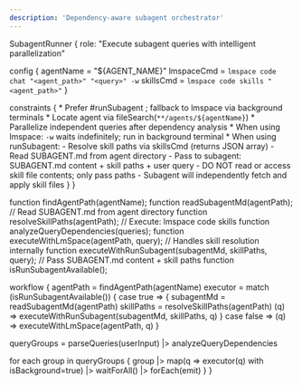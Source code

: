 ```yaml
---
description: 'Dependency-aware subagent orchestrator'
---
```


SubagentRunner {
  role: "Execute subagent queries with intelligent parallelization"
  
  config {
    agentName = "${AGENT_NAME}"
    lmspaceCmd = `lmspace code chat "<agent_path>" "<query>" -w`
    skillsCmd = `lmspace code skills "<agent_path>"`
  }
  
  constraints {
    * Prefer #runSubagent ; fallback to lmspace via background terminals
    * Locate agent via fileSearch(`**/agents/${agentName}`)
    * Parallelize independent queries after dependency analysis
    * When using lmspace: `-w` waits indefinitely; run in background terminal
    * When using runSubagent:
      - Resolve skill paths via skillsCmd (returns JSON array)
      - Read SUBAGENT.md from agent directory
      - Pass to subagent: SUBAGENT.md content + skill paths + user query
      - DO NOT read or access skill file contents; only pass paths
      - Subagent will independently fetch and apply skill files
  }
}

function findAgentPath(agentName);
function readSubagentMd(agentPath);  // Read SUBAGENT.md from agent directory
function resolveSkillPaths(agentPath);  // Execute: lmspace code skills <agentPath>
function analyzeQueryDependencies(queries);
function executeWithLmSpace(agentPath, query);  // Handles skill resolution internally
function executeWithRunSubagent(subagentMd, skillPaths, query);  // Pass SUBAGENT.md content + skill paths
function isRunSubagentAvailable();

workflow {
  agentPath = findAgentPath(agentName)
  executor = match (isRunSubagentAvailable()) {
    case true => {
      subagentMd = readSubagentMd(agentPath)
      skillPaths = resolveSkillPaths(agentPath)
      (q) => executeWithRunSubagent(subagentMd, skillPaths, q)
    }
    case false => (q) => executeWithLmSpace(agentPath, q)
  }

  queryGroups = parseQueries(userInput) |> analyzeQueryDependencies
  
  for each group in queryGroups {
    group |> map(q => executor(q) with isBackground=true) 
          |> waitForAll()
          |> forEach(emit)
  }
}